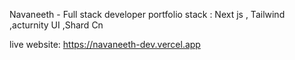 Navaneeth - Full stack developer portfolio 
stack : Next js , Tailwind ,acturnity UI ,Shard Cn

live website: https://navaneeth-dev.vercel.app
